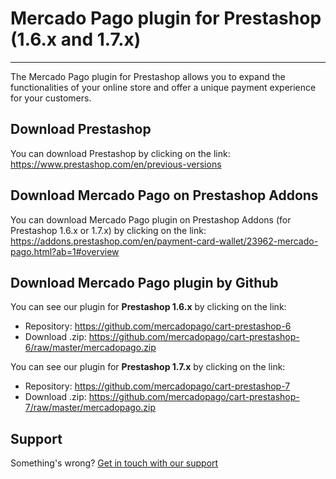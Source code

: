 #  Mercado Pago plugin for Prestashop (1.6.x and 1.7.x)
---	---

The Mercado Pago plugin for Prestashop allows you to expand the functionalities of your online store and offer a unique payment experience for your customers.

## Download Prestashop

You can download Prestashop by clicking on the link:
https://www.prestashop.com/en/previous-versions

## Download Mercado Pago on Prestashop Addons

You can download Mercado Pago plugin on Prestashop Addons (for Prestashop 1.6.x or 1.7.x) by clicking on the link:
https://addons.prestashop.com/en/payment-card-wallet/23962-mercado-pago.html?ab=1#overview

## Download Mercado Pago plugin by Github

You can see our plugin for **Prestashop 1.6.x** by clicking on the link:
 
 * Repository: https://github.com/mercadopago/cart-prestashop-6
 * Download .zip: https://github.com/mercadopago/cart-prestashop-6/raw/master/mercadopago.zip
 
You can see our plugin for **Prestashop 1.7.x** by clicking on the link:
 
 * Repository: https://github.com/mercadopago/cart-prestashop-7
 * Download .zip: https://github.com/mercadopago/cart-prestashop-7/raw/master/mercadopago.zip

## Support

Something's wrong? [Get in touch with our support](https://www.mercadopago.com.ar/developers/en/support)
